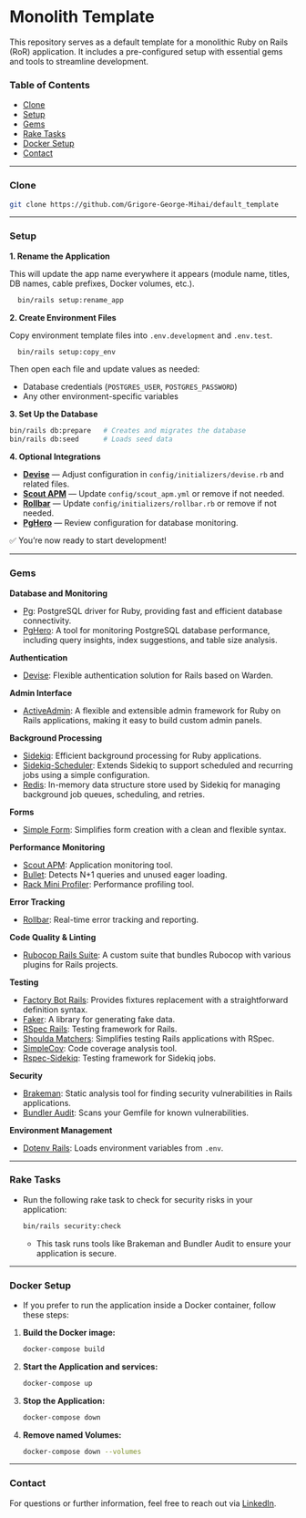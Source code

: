 # Monolith Template

This repository serves as a default template for a monolithic Ruby on Rails (RoR) application. It includes a pre-configured setup with essential gems and tools to streamline development.

### Table of Contents

- [Clone](#clone)
- [Setup](#setup)
- [Gems](#gems)
- [Rake Tasks](#rake-tasks)
- [Docker Setup](#docker-setup)
- [Contact](#contact)

---

### Clone
```bash
git clone https://github.com/Grigore-George-Mihai/default_template
```

---

### Setup

**1. Rename the Application**

This will update the app name everywhere it appears (module name, titles, DB names, cable prefixes, Docker volumes, etc.).
```bash
  bin/rails setup:rename_app
```

**2. Create Environment Files**

Copy environment template files into `.env.development` and `.env.test`.
```bash
  bin/rails setup:copy_env
```
Then open each file and update values as needed:
- Database credentials (`POSTGRES_USER`, `POSTGRES_PASSWORD`)
- Any other environment-specific variables

**3. Set Up the Database**
```bash
bin/rails db:prepare   # Creates and migrates the database
bin/rails db:seed      # Loads seed data
```

**4. Optional Integrations**
- **[Devise](https://github.com/heartcombo/devise)** — Adjust configuration in `config/initializers/devise.rb` and related files.
- **[Scout APM](https://github.com/scoutapp/scout_apm_ruby)** — Update `config/scout_apm.yml` or remove if not needed.
- **[Rollbar](https://github.com/rollbar/rollbar-gem)** — Update `config/initializers/rollbar.rb` or remove if not needed.
- **[PgHero](https://github.com/ankane/pghero)** — Review configuration for database monitoring.

✅ You’re now ready to start development!

---

### Gems

**Database and Monitoring**
- [Pg](https://github.com/ged/ruby-pg): PostgreSQL driver for Ruby, providing fast and efficient database connectivity.
- [PgHero](https://github.com/ankane/pghero): A tool for monitoring PostgreSQL database performance, including query insights, index suggestions, and table size analysis.

**Authentication**
- [Devise](https://github.com/heartcombo/devise): Flexible authentication solution for Rails based on Warden.

**Admin Interface**
- [ActiveAdmin](https://github.com/activeadmin/activeadmin): A flexible and extensible admin framework for Ruby on Rails applications, making it easy to build custom admin panels.

**Background Processing**
- [Sidekiq](https://github.com/mperham/sidekiq): Efficient background processing for Ruby applications.
- [Sidekiq-Scheduler](https://github.com/moove-it/sidekiq-scheduler): Extends Sidekiq to support scheduled and recurring jobs using a simple configuration.
- [Redis](https://github.com/redis/redis-rb): In-memory data structure store used by Sidekiq for managing background job queues, scheduling, and retries.

**Forms**
- [Simple Form](https://github.com/heartcombo/simple_form): Simplifies form creation with a clean and flexible syntax.

**Performance Monitoring**
- [Scout APM](https://github.com/scoutapp/scout_apm_ruby): Application monitoring tool.
- [Bullet](https://github.com/flyerhzm/bullet): Detects N+1 queries and unused eager loading.
- [Rack Mini Profiler](https://github.com/MiniProfiler/rack-mini-profiler): Performance profiling tool.

**Error Tracking**
- [Rollbar](https://github.com/rollbar/rollbar-gem): Real-time error tracking and reporting.

**Code Quality & Linting**
- [Rubocop Rails Suite](https://github.com/Grigore-George-Mihai/rubocop-rails-suite): A custom suite that bundles Rubocop with various plugins for Rails projects.

**Testing**
- [Factory Bot Rails](https://github.com/thoughtbot/factory_bot_rails): Provides fixtures replacement with a straightforward definition syntax.
- [Faker](https://github.com/faker-ruby/faker): A library for generating fake data.
- [RSpec Rails](https://github.com/rspec/rspec-rails): Testing framework for Rails.
- [Shoulda Matchers](https://github.com/thoughtbot/shoulda-matchers): Simplifies testing Rails applications with RSpec.
- [SimpleCov](https://github.com/simplecov-ruby/simplecov): Code coverage analysis tool.
- [Rspec-Sidekiq](https://github.com/philostler/rspec-sidekiq): Testing framework for Sidekiq jobs.

**Security**
- [Brakeman](https://github.com/presidentbeef/brakeman): Static analysis tool for finding security vulnerabilities in Rails applications.
- [Bundler Audit](https://github.com/rubysec/bundler-audit): Scans your Gemfile for known vulnerabilities.

**Environment Management**
- [Dotenv Rails](https://github.com/bkeepers/dotenv): Loads environment variables from `.env`.
---

### Rake Tasks

- Run the following rake task to check for security risks in your application:
    ```bash
    bin/rails security:check
    ```
    - This task runs tools like Brakeman and Bundler Audit to ensure your application is secure.
---

### Docker Setup

- If you prefer to run the application inside a Docker container, follow these steps:

1. **Build the Docker image:**
    ```bash
    docker-compose build
    ```

2. **Start the Application and services:**
    ```bash
    docker-compose up
    ```

3. **Stop the Application:**
    ```bash
    docker-compose down
    ```

4. **Remove named Volumes:**
    ```bash
    docker-compose down --volumes
    ```
---

### Contact
For questions or further information, feel free to reach out via [LinkedIn](https://www.linkedin.com/in/grigore-george-mihai-73981b86/).
